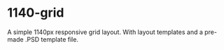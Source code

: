 1140-grid
=========

A simple 1140px responsive grid layout. With layout templates and a pre-made .PSD template file.